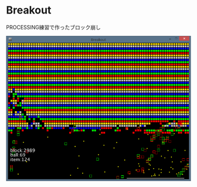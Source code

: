 # Breakout
PROCESSING練習で作ったブロック崩し

![sample](https://github.com/morimotor/Breakout/blob/master/sample.png)
